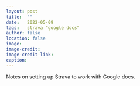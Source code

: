 ```yaml
---
layout: post
title:  ""
date:   2022-05-09
tags:   strava "google docs"
author: false
location: false
image:
image-credit:
image-credit-link:
caption:
---
```


Notes on setting up Strava to work with Google docs.
